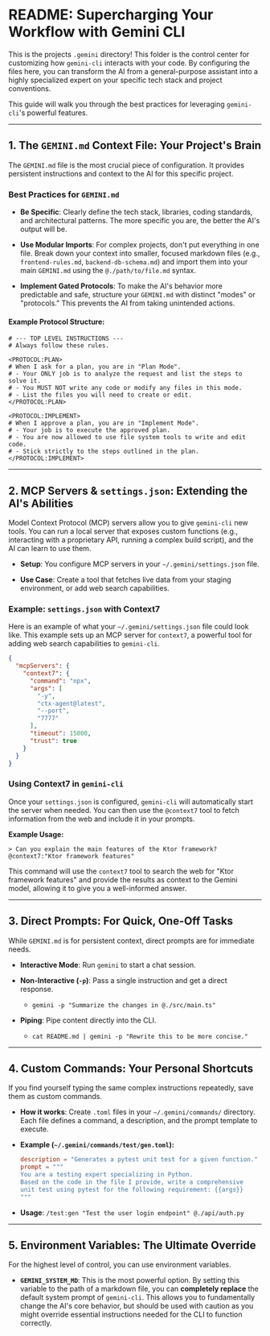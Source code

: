 # README: Supercharging Your Workflow with Gemini CLI

This is the projects `.gemini` directory! This folder is the control center for customizing how `gemini-cli` interacts with your code. By configuring the files here, you can transform the AI from a general-purpose assistant into a highly specialized expert on your specific tech stack and project conventions.

This guide will walk you through the best practices for leveraging `gemini-cli`'s powerful features.

---

## 1. The `GEMINI.md` Context File: Your Project's Brain

The `GEMINI.md` file is the most crucial piece of configuration. It provides persistent instructions and context to the AI for this specific project.

### Best Practices for `GEMINI.md`

* **Be Specific**: Clearly define the tech stack, libraries, coding standards, and architectural patterns. The more specific you are, the better the AI's output will be.

* **Use Modular Imports**: For complex projects, don't put everything in one file. Break down your context into smaller, focused markdown files (e.g., `frontend-rules.md`, `backend-db-schema.md`) and import them into your main `GEMINI.md` using the `@./path/to/file.md` syntax.

* **Implement Gated Protocols**: To make the AI's behavior more predictable and safe, structure your `GEMINI.md` with distinct "modes" or "protocols." This prevents the AI from taking unintended actions.

#### Example Protocol Structure:

```
# --- TOP LEVEL INSTRUCTIONS ---
# Always follow these rules.

<PROTOCOL:PLAN>
# When I ask for a plan, you are in "Plan Mode".
# - Your ONLY job is to analyze the request and list the steps to solve it.
# - You MUST NOT write any code or modify any files in this mode.
# - List the files you will need to create or edit.
</PROTOCOL:PLAN>

<PROTOCOL:IMPLEMENT>
# When I approve a plan, you are in "Implement Mode".
# - Your job is to execute the approved plan.
# - You are now allowed to use file system tools to write and edit code.
# - Stick strictly to the steps outlined in the plan.
</PROTOCOL:IMPLEMENT>
```

---

## 2. MCP Servers & `settings.json`: Extending the AI's Abilities

Model Context Protocol (MCP) servers allow you to give `gemini-cli` new tools. You can run a local server that exposes custom functions (e.g., interacting with a proprietary API, running a complex build script), and the AI can learn to use them.

* **Setup**: You configure MCP servers in your `~/.gemini/settings.json` file.

* **Use Case**: Create a tool that fetches live data from your staging environment, or add web search capabilities.

### Example: `settings.json` with Context7

Here is an example of what your `~/.gemini/settings.json` file could look like. This example sets up an MCP server for `context7`, a powerful tool for adding web search capabilities to `gemini-cli`.

```json
{
  "mcpServers": {
    "context7": {
      "command": "npx",
      "args": [
        "-y",
        "ctx-agent@latest",
        "--port",
        "7777"
      ],
      "timeout": 15000,
      "trust": true
    }
  }
}
```

### Using Context7 in `gemini-cli`

Once your `settings.json` is configured, `gemini-cli` will automatically start the server when needed. You can then use the `@context7` tool to fetch information from the web and include it in your prompts.

**Example Usage:**
```
> Can you explain the main features of the Ktor framework? @context7:"Ktor framework features"
```
This command will use the `context7` tool to search the web for "Ktor framework features" and provide the results as context to the Gemini model, allowing it to give you a well-informed answer.

---

## 3. Direct Prompts: For Quick, One-Off Tasks

While `GEMINI.md` is for persistent context, direct prompts are for immediate needs.

* **Interactive Mode**: Run `gemini` to start a chat session.

* **Non-Interactive (`-p`)**: Pass a single instruction and get a direct response.

  * `gemini -p "Summarize the changes in @./src/main.ts"`

* **Piping**: Pipe content directly into the CLI.

  * `cat README.md | gemini -p "Rewrite this to be more concise."`

---

## 4. Custom Commands: Your Personal Shortcuts

If you find yourself typing the same complex instructions repeatedly, save them as custom commands.

* **How it works**: Create `.toml` files in your `~/.gemini/commands/` directory. Each file defines a command, a description, and the prompt template to execute.

* **Example (`~/.gemini/commands/test/gen.toml`):**

  ```toml
  description = "Generates a pytest unit test for a given function."
  prompt = """
  You are a testing expert specializing in Python.
  Based on the code in the file I provide, write a comprehensive
  unit test using pytest for the following requirement: {{args}}
  """
  ```

* **Usage**: `/test:gen "Test the user login endpoint" @./api/auth.py`

---

## 5. Environment Variables: The Ultimate Override

For the highest level of control, you can use environment variables.

* **`GEMINI_SYSTEM_MD`**: This is the most powerful option. By setting this variable to the path of a markdown file, you can **completely replace** the default system prompt of `gemini-cli`. This allows you to fundamentally change the AI's core behavior, but should be used with caution as you might override essential instructions needed for the CLI to function correctly.
